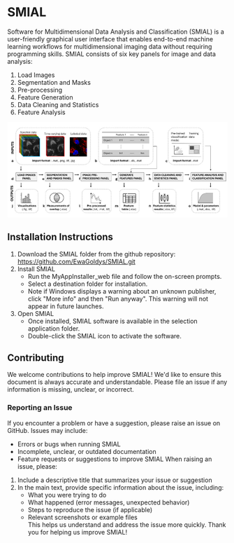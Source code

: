 # **SMIAL**
Software for Multidimensional Data Analysis and Classification (SMIAL) is a user-friendly graphical user interface that enables end-to-end machine learning workflows for multidimensional imaging data without requiring programming skills.
SMIAL consists of six key panels for image and data analysis:
  1. Load Images  
  2. Segmentation and Masks  
  3. Pre-processing  
  4. Feature Generation  
  5. Data Cleaning and Statistics  
  6. Feature Analysis

![My Figure](Figures/SMIAL_Overview.tif)

## Installation Instructions
1. Download the SMIAL folder from the github repository: https://github.com/EwaGoldys/SMIAL.git
2. Install SMIAL
   - Run the MyAppInstaller_web file and follow the on-screen prompts.  
   - Select a destination folder for installation. 
   - Note if Windows displays a warning about an unknown publisher, click "More info" and then "Run anyway". This warning will not appear in future launches. 
3. Open SMIAL
   - Once installed, SMIAL software is available in the selection application folder.
   - Double-click the SMIAL icon to activate the software.
## Contributing
We welcome contributions to help improve SMIAL!
We'd like to ensure this document is always accurate and understandable. Please file an issue if any information is missing, unclear, or incorrect.
### Reporting an Issue
If you encounter a problem or have a suggestion, please raise an issue on GitHub. Issues may include:
- Errors or bugs when running SMIAL 
- Incomplete, unclear, or outdated documentation  
- Feature requests or suggestions to improve SMIAL
When raising an issue, please:
1. Include a descriptive title that summarizes your issue or suggestion  
2. In the main text, provide specific information about the issue, including:
   - What you were trying to do  
   - What happened (error messages, unexpected behavior)  
   - Steps to reproduce the issue (if applicable)  
   - Relevant screenshots or example files  
This helps us understand and address the issue more quickly.
Thank you for helping us improve SMIAL!
